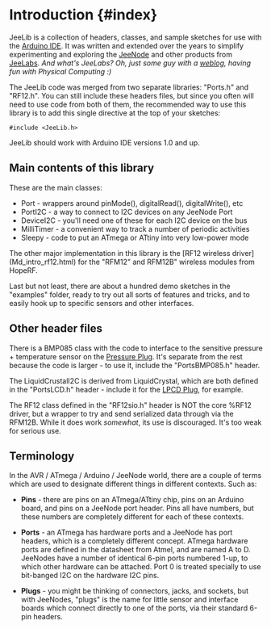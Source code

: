 Introduction   {#index}
============

JeeLib is a collection of headers, classes, and sample sketches for use with
the [Arduino IDE][AI]. It was written and extended over the years to simplify
experimenting and exploring the [JeeNode][JN] and other products from
[JeeLabs][JL]. *And what's JeeLabs? Oh, just some guy with a [weblog][WL],
having fun with Physical Computing :)*

The JeeLib code was merged from two separate libraries: "Ports.h" and "RF12.h".
You can still include these headers files, but since you often will need to
use code from both of them, the recommended way to use this library is to add
this single directive at the top of your sketches:

    #include <JeeLib.h>

JeeLib should work with Arduino IDE versions 1.0 and up.

Main contents of this library
-----------------------------

These are the main classes:

* Port - wrappers around pinMode(), digitalRead(), digitalWrite(), etc
* PortI2C - a way to connect to I2C devices on any JeeNode Port
* DeviceI2C - you'll need one of these for each I2C device on the bus
* MilliTimer - a convenient way to track a number of periodic activities
* Sleepy - code to put an ATmega or ATtiny into very low-power mode

The other major implementation in this library is the [RF12 wireless driver]
(Md_intro_rf12.html) for the "RFM12" and RFM12B" wireless modules from HopeRF.

Last but not least, there are about a hundred demo sketches in the "examples"
folder, ready to try out all sorts of features and tricks, and to easily hook
up to specific sensors and other interfaces.

Other header files
------------------

There is a BMP085 class with the code to interface to the sensitive pressure +
temperature sensor on the [Pressure Plug][PP]. It's separate from the rest
because the code is larger - to use it, include the "PortsBMP085.h" header.

The LiquidCrustalI2C is derived from LiquidCrystal, which are both defined in
the "PortsLCD.h" header - include it for the [LPCD Plug][LP], for example.

The RF12 class defined in the "RF12sio.h" header is NOT the core %RF12 driver,
but a wrapper to try and send serialized data through via the RFM12B. While it
does work _somewhat_, its use is discouraged. It's too weak for serious use.

Terminology
-----------

In the AVR / ATmega / Arduino / JeeNode world, there are a couple of terms
which are used to designate different things in different contexts. Such as:

* **Pins** - there are pins on an ATmega/ATtiny chip, pins on an Arduino
  board, and pins on a JeeNode port header. Pins all have numbers, but these
  numbers are completely different for each of these contexts.

* **Ports** - an ATmega has hardware ports and a JeeNode has port headers,
  which is a completely different concept. ATmega hardware ports are defined
  in the datasheet from Atmel, and are named A to D. JeeNodes have a number of
  identical 6-pin ports numbered 1-up, to which other hardware can be attached.
  Port 0 is treated specially to use bit-banged I2C on the hardware I2C pins.

* **Plugs** - you might be thinking of connectors, jacks, and sockets, but with
  JeeNodes, "plugs" is the name for little sensor and interface boards which
  connect directly to one of the ports, via their standard 6-pin headers.


[JN]: http://jeelabs.net/projects/hardware/wiki/JeeNode
[JL]: http://jeelabs.com/
[WL]: http://jeelabs.org/
[AI]: http://www.arduino.cc
[LP]: http://jeelabs.net/projects/hardware/wiki/LCD_Plug
[PP]: http://jeelabs.net/projects/hardware/wiki/Pressure_Plug
